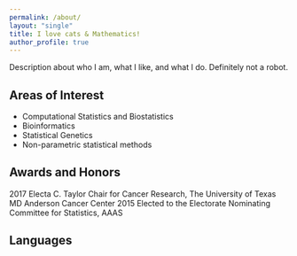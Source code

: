 ```yaml
---
permalink: /about/
layout: "single"
title: I love cats & Mathematics!
author_profile: true
---
```


<p>Description about who I am, what I like, and what I do. 
Definitely not a robot.</p>

<h2>Areas of Interest</h2>
<ul>
    <li>Computational Statistics and Biostatistics</li>
    <li>Bioinformatics</li>
    <li>Statistical Genetics</li>
    <li>Non-parametric statistical methods</li>
</ul>

<div>
<h2>Awards and Honors</h2>
<dl2>
    <dt2>2017</dt2>
    <dd2>
        Electa C. Taylor Chair for Cancer Research, The University of Texas MD Anderson Cancer Center
    </dd2>
    <dt2>2015</dt2>
    <dd2>
        Elected to the Electorate Nominating Committee for Statistics, AAAS
    </dd2>
</dl2>
</div>

<div>
<h2>Languages</h2>
<dl>

</dl>
</div>
